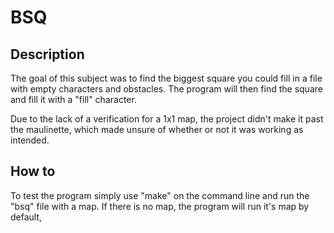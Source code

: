 # BSQ

## Description
The goal of this subject was to find the biggest square you could fill in a file with empty characters and obstacles. The program will then find the square and fill it with a "fill" character.

Due to the lack of a verification for a 1x1 map, the project didn't make it past the maulinette, which made unsure of whether or not it was working as intended.

## How to
To test the program simply use "make" on the command line and run the "bsq" file with a map. If there is no map, the program will run it's map by default,
